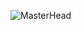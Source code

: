![MasterHead](https://user-images.githubusercontent.com/125688218/229369493-50b39720-677e-4521-b355-0e065e1aa6cb.png)
